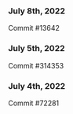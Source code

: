 ### July 8th, 2022

Commit #13642

### July 5th, 2022

Commit #314353


### July 4th, 2022

Commit #72281
